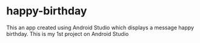 # happy-birthday
This an app created using Android Studio which displays a message happy birthday. This is my 1st project on Android Studio 
